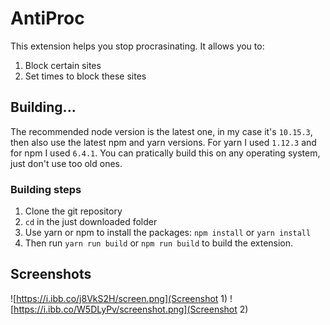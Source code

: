 # AntiProc

This extension helps you stop procrasinating. It allows you to:
1. Block certain sites
2. Set times to block these sites

## Building...

The recommended node version is the latest one, in my case it's `10.15.3`, then also use the latest npm and yarn versions. For yarn I used `1.12.3` and for npm I used `6.4.1`. You can pratically build this on any operating system, just don't use too old ones.

### Building steps
1. Clone the git repository
2. `cd` in the just downloaded folder
3. Use yarn or npm to install the packages: `npm install` or `yarn install`
4. Then run `yarn run build` or `npm run build` to build the extension.

## Screenshots
![https://i.ibb.co/j8VkS2H/screen.png](Screenshot 1)
![https://i.ibb.co/W5DLyPv/screenshot.png](Screenshot 2)